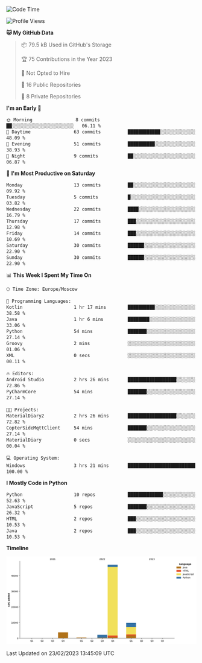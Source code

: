 <!--START_SECTION:waka-->
![Code Time](http://img.shields.io/badge/Code%20Time-33%20hrs%2023%20mins-blue)

![Profile Views](http://img.shields.io/badge/Profile%20Views-0-blue)

**🐱 My GitHub Data** 

> 📦 79.5 kB Used in GitHub's Storage 
 > 
> 🏆 75 Contributions in the Year 2023
 > 
> 🚫 Not Opted to Hire
 > 
> 📜 16 Public Repositories 
 > 
> 🔑 8 Private Repositories 
 > 
**I'm an Early 🐤** 

```text
🌞 Morning                8 commits           ██░░░░░░░░░░░░░░░░░░░░░░░   06.11 % 
🌆 Daytime                63 commits          ████████████░░░░░░░░░░░░░   48.09 % 
🌃 Evening                51 commits          ██████████░░░░░░░░░░░░░░░   38.93 % 
🌙 Night                  9 commits           ██░░░░░░░░░░░░░░░░░░░░░░░   06.87 % 
```
📅 **I'm Most Productive on Saturday** 

```text
Monday                   13 commits          ██░░░░░░░░░░░░░░░░░░░░░░░   09.92 % 
Tuesday                  5 commits           █░░░░░░░░░░░░░░░░░░░░░░░░   03.82 % 
Wednesday                22 commits          ████░░░░░░░░░░░░░░░░░░░░░   16.79 % 
Thursday                 17 commits          ███░░░░░░░░░░░░░░░░░░░░░░   12.98 % 
Friday                   14 commits          ███░░░░░░░░░░░░░░░░░░░░░░   10.69 % 
Saturday                 30 commits          ██████░░░░░░░░░░░░░░░░░░░   22.90 % 
Sunday                   30 commits          ██████░░░░░░░░░░░░░░░░░░░   22.90 % 
```


📊 **This Week I Spent My Time On** 

```text
🕑︎ Time Zone: Europe/Moscow

💬 Programming Languages: 
Kotlin                   1 hr 17 mins        ██████████░░░░░░░░░░░░░░░   38.58 % 
Java                     1 hr 6 mins         ████████░░░░░░░░░░░░░░░░░   33.06 % 
Python                   54 mins             ███████░░░░░░░░░░░░░░░░░░   27.14 % 
Groovy                   2 mins              ░░░░░░░░░░░░░░░░░░░░░░░░░   01.06 % 
XML                      0 secs              ░░░░░░░░░░░░░░░░░░░░░░░░░   00.11 % 

🔥 Editors: 
Android Studio           2 hrs 26 mins       ██████████████████░░░░░░░   72.86 % 
PyCharmCore              54 mins             ███████░░░░░░░░░░░░░░░░░░   27.14 % 

🐱‍💻 Projects: 
MaterialDiary2           2 hrs 26 mins       ██████████████████░░░░░░░   72.82 % 
CopterSideMqttClient     54 mins             ███████░░░░░░░░░░░░░░░░░░   27.14 % 
MaterialDiary            0 secs              ░░░░░░░░░░░░░░░░░░░░░░░░░   00.04 % 

💻 Operating System: 
Windows                  3 hrs 21 mins       █████████████████████████   100.00 % 
```

**I Mostly Code in Python** 

```text
Python                   10 repos            █████████████░░░░░░░░░░░░   52.63 % 
JavaScript               5 repos             ███████░░░░░░░░░░░░░░░░░░   26.32 % 
HTML                     2 repos             ███░░░░░░░░░░░░░░░░░░░░░░   10.53 % 
Java                     2 repos             ███░░░░░░░░░░░░░░░░░░░░░░   10.53 % 
```



**Timeline**

![Lines of Code chart](https://raw.githubusercontent.com/Adlemex/Adlemex/main/assets/bar_graph.png)


 Last Updated on 23/02/2023 13:45:09 UTC
<!--END_SECTION:waka-->
